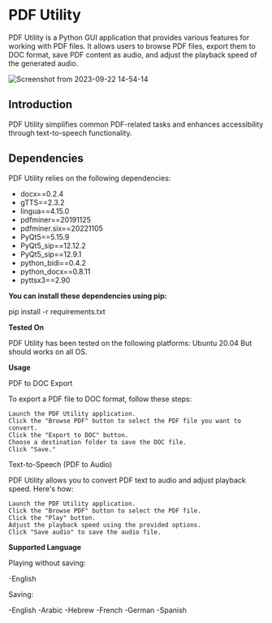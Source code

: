 # PDF Utility

PDF Utility is a Python GUI application that provides various features for working with PDF files. It allows users to browse PDF files, export them to DOC format, save PDF content as audio, and adjust the playback speed of the generated audio.

![Screenshot from 2023-09-22 14-54-14](https://github.com/Charlieissa/PDF2Voice/assets/59963704/ec188fb8-9dd7-45a9-b8a5-0643c6f9acec)

## Introduction

PDF Utility simplifies common PDF-related tasks and enhances accessibility through text-to-speech functionality.

## Dependencies

PDF Utility relies on the following dependencies:

- docx==0.2.4
- gTTS==2.3.2
- lingua==4.15.0
- pdfminer==20191125
- pdfminer.six==20221105
- PyQt5==5.15.9
- PyQt5_sip==12.12.2
- PyQt5_sip==12.9.1
- python_bidi==0.4.2
- python_docx==0.8.11
- pyttsx3==2.90

**You can install these dependencies using pip:**

pip install -r requirements.txt


**Tested On**

PDF Utility has been tested on the following platforms:
    Ubuntu 20.04
But should works on all OS.

**Usage**

PDF to DOC Export

To export a PDF file to DOC format, follow these steps:

    Launch the PDF Utility application.
    Click the "Browse PDF" button to select the PDF file you want to convert.
    Click the "Export to DOC" button.
    Choose a destination folder to save the DOC file.
    Click "Save."

Text-to-Speech (PDF to Audio)

PDF Utility allows you to convert PDF text to audio and adjust playback speed. Here's how:

    Launch the PDF Utility application.
    Click the "Browse PDF" button to select the PDF file.
    Click the "Play" button.
    Adjust the playback speed using the provided options.
    Click "Save audio" to save the audio file.


**Supported Language**

Playing without saving:

  -English

Saving:

  -English
  -Arabic
  -Hebrew
  -French
  -German
  -Spanish
